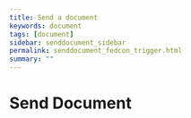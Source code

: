 ```yaml
---
title: Send a document
keywords: document
tags: [document]
sidebar: senddocument_sidebar
permalink: senddocument_fedcon_trigger.html
summary: ""
---
```


# Send Document #

